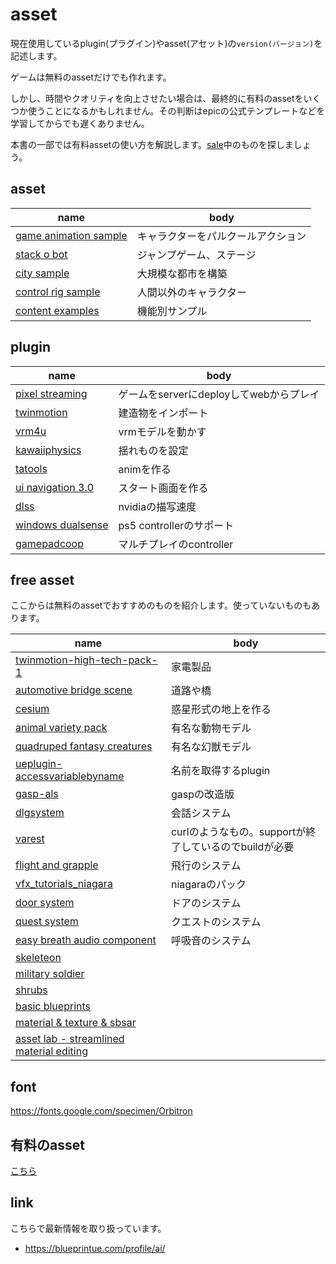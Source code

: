 # asset

現在使用しているplugin(プラグイン)やasset(アセット)の`version(バージョン)`を記述します。

ゲームは無料のassetだけでも作れます。

しかし、時間やクオリティを向上させたい場合は、最終的に有料のassetをいくつか使うことになるかもしれません。その判断はepicの公式テンプレートなどを学習してからでも遅くありません。

本書の一部では有料assetの使い方を解説します。[sale](https://www.fab.com/ja/channels/unreal-engine?ui_filter_price=1&ui_filter_is_discounted=1&is_discounted=1)中のものを探しましょう。

## asset

|name|body|
|---|---|
|[game animation sample](https://dev.epicgames.com/documentation/en-us/unreal-engine/game-animation-sample-project-in-unreal-engine)|キャラクターをパルクールアクション|
|[stack o bot](https://www.fab.com/ja/listings/b4dfff49-0e7d-4c4b-a6c5-8a0315831c9c)|ジャンプゲーム、ステージ|
|[city sample](https://www.unrealengine.com/marketplace/ja/product/city-sample)|大規模な都市を構築|
|[control rig sample](https://www.fab.com/ja/listings/2ce3fe44-9ee6-4fa7-99fc-b9424a402386)|人間以外のキャラクター|
|[content examples](https://www.fab.com/ja/listings/4d251261-d98c-48e2-baee-8f4e47c67091)|機能別サンプル|

## plugin

|name|body|
|---|---|
|[pixel streaming](https://github.com/EpicGamesExt/PixelStreamingInfrastructure/blob/master/Docs/pixel-streaming-2-migration-guide.md)|ゲームをserverにdeployしてwebからプレイ|
|[twinmotion](https://www.twinmotion.com/ja)|建造物をインポート|
|[vrm4u](https://github.com/ruyo/VRM4U/releases/)|vrmモデルを動かす|
|[kawaiiphysics](https://github.com/pafuhana1213/KawaiiPhysics)|揺れものを設定|
|[tatools](https://www.fab.com/ja/listings/a5d3b60d-b886-4564-bf6d-15d46a8d27fe)|animを作る|
|[ui navigation 3.0](https://www.fab.com/ja/listings/a91f6e67-5c2d-46ef-926d-00a35525579c)|スタート画面を作る|
|[dlss](https://developer.nvidia.com/rtx/dlss/get-started#ue-version)|nvidiaの描写速度|
|[windows dualsense](https://github.com/rafaelvaloto/WindowsDualsenseUnreal)|ps5 controllerのサポート|
|[gamepadcoop](https://github.com/rafaelvaloto/gamepadcoop)|マルチプレイのcontroller|

## free asset

ここからは無料のassetでおすすめのものを紹介します。使っていないものもあります。

|name|body|
|---|---|
|[twinmotion-high-tech-pack-1](https://www.unrealengine.com/marketplace/ja/product/twinmotion-high-tech-pack-1)|家電製品|
|[automotive bridge scene](https://www.fab.com/ja/listings/a472df9d-9179-4743-8d41-335f9ef55546)|道路や橋|
|[cesium](https://www.fab.com/ja/listings/76c295fe-0dc6-4fd6-8319-e9833be427cd)|惑星形式の地上を作る|
|[animal variety pack](https://www.fab.com/ja/listings/2dd7964c-a601-4264-a53d-465dcae1644c)|有名な動物モデル|
|[quadruped fantasy creatures](https://www.fab.com/ja/listings/52d686b6-1180-4f26-901f-ce3c69a14767)|有名な幻獣モデル|
|[ueplugin-accessvariablebyname](https://github.com/colory-games/UEPlugin-AccessVariableByName)|名前を取得するplugin|
|[gasp-als](https://github.com/polygonhive/gasp-als)|gaspの改造版|
|[dlgsystem](https://github.com/notyetgames/dlgsystem)|会話システム|
|[varest](https://github.com/ufna/VaRest)|curlのようなもの。supportが終了しているのでbuildが必要|
|[flight and grapple](https://www.fab.com/listings/32f8ef7e-a581-4cfd-89e1-10bd40f6e465)|飛行のシステム|
|[vfx_tutorials_niagara](https://www.fab.com/listings/691fdb93-4005-4ff3-b5ee-988bbe4d7b40)|niagaraのパック|
|[door system](https://www.fab.com/ja/listings/6e79a6ea-cc70-4588-b612-bf27042d2e72)|ドアのシステム|
|[quest system](https://www.fab.com/listings/97225ffd-a042-4522-b72e-38a3926a25d4)|クエストのシステム|
|[easy breath audio component](https://www.fab.com/listings/f395d25e-534b-4c3b-b346-f9e92045fd1c)|呼吸音のシステム|
|[skeleteon](https://www.fab.com/listings/8e5c5f8f-993a-4c76-b53c-b48bac9766ee)||
|[military soldier](https://www.fab.com/listings/c6648c13-095f-47a8-944e-93c8bb97f567)||
|[shrubs](https://www.fab.com/listings/7ca465ab-fb9c-4d6b-bddb-82c20f604657)||
|[basic blueprints](https://www.fab.com/listings/54f5e66d-98ed-424d-b2dd-1188d78eb69e)||
|[material & texture & sbsar](https://www.fab.com/ja/listings/a2c3c9e7-83ad-4ebe-b54d-33b992b271b4)||
|[asset lab - streamlined material editing](https://www.fab.com/listings/03f95133-980f-482c-b229-9bf668bb3990)||

## font

https://fonts.google.com/specimen/Orbitron

## 有料のasset

[こちら](/plan/README.md)

## link 

こちらで最新情報を取り扱っています。

- https://blueprintue.com/profile/ai/
